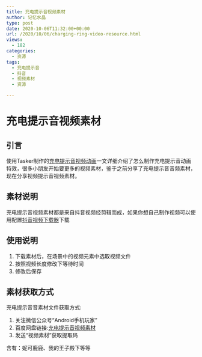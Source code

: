 ```yaml
---
title: 充电提示音视频素材
author: 记忆水晶
type: post
date: 2020-10-06T11:32:00+00:00
url: /2020/10/06/charging-ring-video-resource.html
views:
  - 182
categories:
  - 资源
tags:
  - 充电提示音
  - 抖音
  - 视频素材
  - 资源

---
```

# 充电提示音视频素材

## 引言

使用Tasker制作的[充电提示音视频动画][1]一文详细介绍了怎么制作充电提示音动画特效，很多小朋友开始要更多的视频素材，鉴于之前分享了充电提示音音频素材，现在分享视频提示音视频素材。

## 素材说明

充电提示音视频素材都是来自抖音视频经剪辑而成，如果你想自己制作视频可以使用配置[抖音视频下载器][2]下载

## 使用说明

  1. 下载素材后，在场景中的视频元素中选取视频文件
  2. 按照视频长度修改下等待时间
  3. 修改后保存

## 素材获取方式

充电提示音音素材文件获取方式:

  1. 关注微信公众号“Android手机玩家”
  2. 百度网盘链接:[充电提示音视频素材][3]
  3. 发送“视频素材”获取提取码

含有：妮可鹿鹿、我的王子殿下等等

 [1]: https://taskerm.com/2020/09/28/charging-sound.html
 [2]: https://taskerm.com/2020/10/06/douyin-video-downloader.html
 [3]: https://pan.baidu.com/s/1-A6X3XlEKNxVNu93fNeosQ